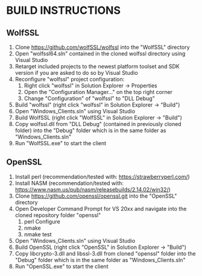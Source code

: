 # BUILD INSTRUCTIONS

## WolfSSL

 1. Clone https://github.com/wolfSSL/wolfssl into the "WolfSSL" directory
 2. Open "wolfssl64.sln" contained in the cloned wolfssl directory using Visual Studio
 3. Retarget included projects to the newest platform toolset and SDK version if you are asked to do so by Visual Studio
 4. Reconfigure "wolfssl" project configuration:
	1. Right click "wolfssl" in Solution Explorer -> Properties
	2. Open the "Configuration Manager..." on the top right corner
	3. Change "Configuration" of "wolfssl" to "DLL Debug"
 5. Build "wolfssl" (right click "wolfssl" in Solution Explorer -> "Build")
 6. Open "Windows_Clients.sln" using Visual Studio
 7. Build WolfSSL (right click "WolfSSL" in Solution Explorer -> "Build")
 8. Copy wolfssl.dll from "DLL Debug" (contained in previously cloned folder) into the "Debug" folder which is in the same folder as "Windows_Clients.sln"
 9. Run "WolfSSL.exe" to start the client
 
## OpenSSL
1. Install perl (recommendation/tested with: https://strawberryperl.com/)
2. Install NASM (recommendation/tested with: https://www.nasm.us/pub/nasm/releasebuilds/2.14.02/win32/)
3. Clone https://github.com/openssl/openssl.git into the "OpenSSL" directory
4. Open Developer Command Prompt for VS 20xx and navigate into the cloned repository folder "openssl"
	1. perl Configure
	2. nmake
	2. nmake test
5. Open "Windows_Clients.sln" using Visual Studio
6. Build OpenSSL (right click "OpenSSL" in Solution Explorer -> "Build")
7. Copy libcrypto-3.dll and libssl-3.dll from cloned "openssl" folder into the "Debug" folder which is in the same folder as "Windows_Clients.sln"
8. Run "OpenSSL.exe" to start the client